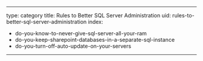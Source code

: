 
---
type: category
title: Rules to Better SQL Server Administration
uid: rules-to-better-sql-server-administration
index:
 - do-you-know-to-never-give-sql-server-all-your-ram
 - do-you-keep-sharepoint-databases-in-a-separate-sql-instance
 - do-you-turn-off-auto-update-on-your-servers
---



